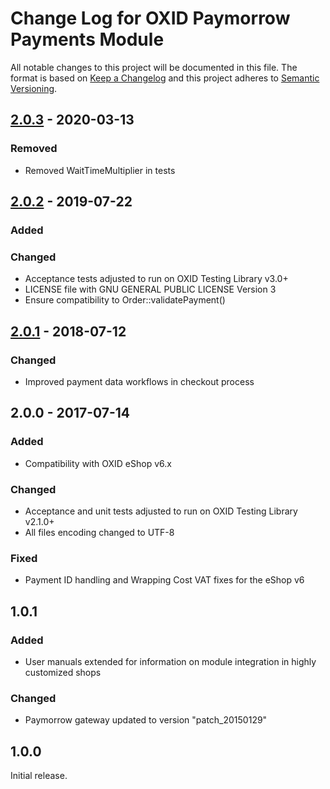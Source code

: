 # Change Log for OXID Paymorrow Payments Module

All notable changes to this project will be documented in this file.
The format is based on [Keep a Changelog](http://keepachangelog.com/)
and this project adheres to [Semantic Versioning](http://semver.org/).

## [2.0.3] - 2020-03-13

### Removed
- Removed WaitTimeMultiplier in tests

## [2.0.2] - 2019-07-22

### Added

### Changed
 - Acceptance tests adjusted to run on OXID Testing Library v3.0+
 - LICENSE file with GNU GENERAL PUBLIC LICENSE Version 3 
 - Ensure compatibility to Order::validatePayment()

## [2.0.1] - 2018-07-12

### Changed
 - Improved payment data workflows in checkout process

## 2.0.0 - 2017-07-14

### Added
 - Compatibility with OXID eShop v6.x
 
### Changed
 - Acceptance and unit tests adjusted to run on OXID Testing Library v2.1.0+
 - All files encoding changed to UTF-8
 
### Fixed
 - Payment ID handling and Wrapping Cost VAT fixes for the eShop v6

## 1.0.1

### Added
 - User manuals extended for information on module integration in highly customized shops

### Changed
 - Paymorrow gateway updated to version "patch_20150129"
 
## 1.0.0
Initial release.

[2.0.3]: https://github.com/OXID-eSales/paymorrow-module/compare/v2.0.2...v2.0.3
[2.0.2]: https://github.com/OXID-eSales/paymorrow-module/compare/v2.0.1...v2.0.2
[2.0.1]: https://github.com/OXID-eSales/paymorrow-module/compare/v2.0.0...v2.0.1
